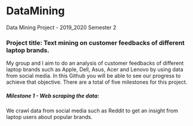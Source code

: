 # DataMining
Data Mining Project - 2019_2020 Semester 2

### Project title: Text mining on customer feedbacks of different laptop brands.

My group and I aim to do an analysis of customer feedbacks of different laptop brands such as Apple, Dell, Asus, Acer and Lenovo by using data from social media. In this Github you will be able to see our progress to achieve that objective. There are a total of five milestones for this project.

##### Milestone 1 - Web scraping the data:

We crawl data from social media such as Reddit to get an insight from laptop users about popular brands.
